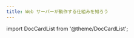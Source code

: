 ```yaml
---
title: Web サーバーが動作する仕組みを知ろう
---
```


import DocCardList from '@theme/DocCardList';

<DocCardList />
